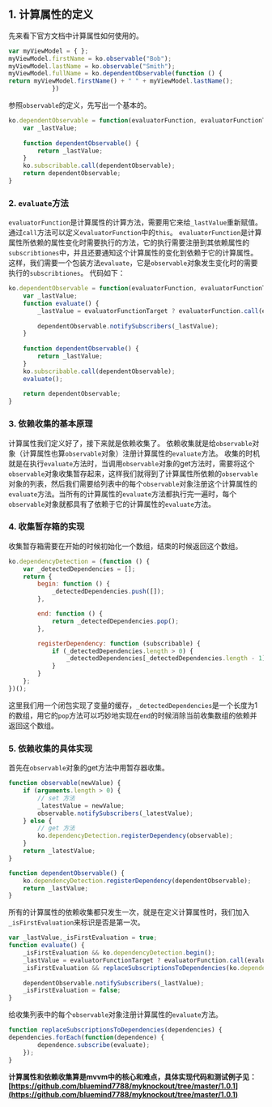 ## 1. 计算属性的定义
先来看下官方文档中计算属性如何使用的。
``` javascript
var myViewModel = { };
myViewModel.firstName = ko.observable("Bob");
myViewModel.lastName = ko.observable("Smith");
myViewModel.fullName = ko.dependentObservable(function () {
return myViewModel.firstName() + " " + myViewModel.lastName();
			})
```
参照`observable`的定义，先写出一个基本的。
``` javascript
ko.dependentObservable = function(evaluatorFunction, evaluatorFunctionTarget) {
	var _lastValue;
	
	function dependentObservable() {
		return _lastValue;
	}
	ko.subscribable.call(dependentObservable);
	return dependentObservable;
}
```
### 2.  `evaluate`方法
`evaluatorFunction`是计算属性的计算方法，需要用它来给`_lastValue`重新赋值。通过`call`方法可以定义`evaluatorFunction`中的`this`。
`evaluatorFunction`是计算属性所依赖的属性变化时需要执行的方法，它的执行需要注册到其依赖属性的`subscribtiones`中，并且还要通知这个计算属性的变化到依赖于它的计算属性。这样，我们需要一个包装方法`evaluate`，它是`observable`对象发生变化时的需要执行的`subscribtiones`。
代码如下：
``` javascript
ko.dependentObservable = function(evaluatorFunction, evaluatorFunctionTarget) {
	var _lastValue;
	function evaluate() {
		_lastValue = evaluatorFunctionTarget ? evaluatorFunction.call(evaluatorFunctionTarget) : evaluatorFunction();
		
		dependentObservable.notifySubscribers(_lastValue);
	}
	
	function dependentObservable() {
		return _lastValue;
	}
	ko.subscribable.call(dependentObservable);
	evaluate();
	
	return dependentObservable;
}
```
### 3. 依赖收集的基本原理
计算属性我们定义好了，接下来就是依赖收集了。
依赖收集就是给`observable`对象（计算属性也算`observable`对象）注册计算属性的`evaluate`方法。
收集的时机就是在执行`evaluate`方法时，当调用`observable`对象的get方法时，需要将这个`observable`对象收集暂存起来，这样我们就得到了计算属性所依赖的`observable`对象的列表，然后我们需要给列表中的每个`observable`对象注册这个计算属性的`evaluate`方法。当所有的计算属性的`evaluate`方法都执行完一遍时，每个`observable`对象就都具有了依赖于它的计算属性的`evaluate`方法。

### 4. 收集暂存箱的实现
收集暂存箱需要在开始的时候初始化一个数组，结束的时候返回这个数组。
``` javascript
ko.dependencyDetection = (function () {
    var _detectedDependencies = [];
    return {
        begin: function () {
            _detectedDependencies.push([]);
        },

        end: function () {
            return _detectedDependencies.pop();
        },

        registerDependency: function (subscribable) {
            if (_detectedDependencies.length > 0) {
                _detectedDependencies[_detectedDependencies.length - 1].push(subscribable);
            }
        }
    };
})();
```
这里我们用一个闭包实现了变量的缓存，`_detectedDependencies`是一个长度为1的数组，用它的`pop`方法可以巧妙地实现在`end`的时候消除当前收集数组的依赖并返回这个数组。
### 5. 依赖收集的具体实现
首先在`observable`对象的get方法中用暂存器收集。
``` javascript
function observable(newValue) {
	if (arguments.length > 0) {
		// set 方法
		_latestValue = newValue;
		observable.notifySubscribers(_latestValue);
	} else {
		// get 方法
		ko.dependencyDetection.registerDependency(observable);
	}
	return _latestValue;
}
```
``` javascript
function dependentObservable() {
	ko.dependencyDetection.registerDependency(dependentObservable);
	return _lastValue;
}
```
所有的计算属性的依赖收集都只发生一次，就是在定义计算属性时，我们加入`_isFirstEvaluation`来标识是否是第一次。
``` javascript
var _lastValue,_isFirstEvaluation = true;
function evaluate() {
	_isFirstEvaluation && ko.dependencyDetection.begin();
	_lastValue = evaluatorFunctionTarget ? evaluatorFunction.call(evaluatorFunctionTarget) : evaluatorFunction();
	_isFirstEvaluation && replaceSubscriptionsToDependencies(ko.dependencyDetection.end());
	
	dependentObservable.notifySubscribers(_lastValue);
	_isFirstEvaluation = false;
}
```
给收集列表中的每个`observable`对象注册计算属性的`evaluate`方法。
``` javascript
function replaceSubscriptionsToDependencies(dependencies) {
dependencies.forEach(function(dependence) {
		dependence.subscribe(evaluate);
	});
}
```
**计算属性和依赖收集算是mvvm中的核心和难点，具体实现代码和测试例子见：[https://github.com/bluemind7788/myknockout/tree/master/1.0.1](https://github.com/bluemind7788/myknockout/tree/master/1.0.1)**

